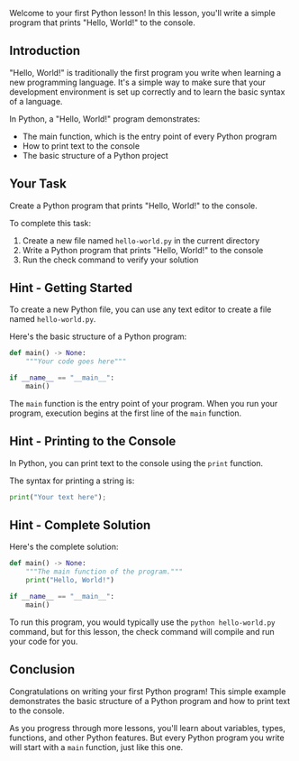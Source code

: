 Welcome to your first Python lesson! In this lesson, you'll write a simple program that prints "Hello, World!" to the console.

## Introduction

"Hello, World!" is traditionally the first program you write when learning a new programming language. It's a simple way to make sure that your development environment is set up correctly and to learn the basic syntax of a language.

In Python, a "Hello, World!" program demonstrates:
- The main function, which is the entry point of every Python program
- How to print text to the console
- The basic structure of a Python project

## Your Task

Create a Python program that prints "Hello, World!" to the console.

To complete this task:

1. Create a new file named `hello-world.py` in the current directory
2. Write a Python program that prints "Hello, World!" to the console
3. Run the check command to verify your solution

## Hint - Getting Started

To create a new Python file, you can use any text editor to create a file named `hello-world.py`.

Here's the basic structure of a Python program:

```python
def main() -> None:
    """Your code goes here"""

if __name__ == "__main__":
    main()
```

The `main` function is the entry point of your program. When you run your program, execution begins at the first line of the `main` function.

## Hint - Printing to the Console

In Python, you can print text to the console using the `print` function.

The syntax for printing a string is:

```python
print("Your text here");
```

## Hint - Complete Solution

Here's the complete solution:

```python
def main() -> None:
    """The main function of the program."""
    print("Hello, World!")

if __name__ == "__main__":
    main()
```

To run this program, you would typically use the `python hello-world.py` command, but for this lesson, the check command will compile and run your code for you.

## Conclusion

Congratulations on writing your first Python program! This simple example demonstrates the basic structure of a Python program and how to print text to the console.

As you progress through more lessons, you'll learn about variables, types, functions, and other Python features. But every Python program you write will start with a `main` function, just like this one.
